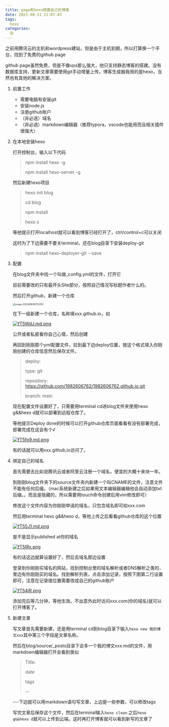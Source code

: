 ```yaml
---
title: page和hexo搭建自己的博客
date: 2021-08-11 22:07:43
tags:
  hexo
categories:
  杂
---
```


之前用腾讯云的主机和wordpress建站，但是由于主机到期，所以打算换一个平台，找到了免费的github page

<!--more-->

github page虽然免费，但是不像vps那么强大，他只支持静态博客的搭建。没有数据库支持，更新文章需要使用git手动增量上传。博客生成器我用的是hexo，当然也有其他的解决方案。

1. 前置工作

   * 需要电脑有安装git
   * 安装node.js
   * 注册github账户
   * （非必选）域名
   * （非必选）markdown编辑器（推荐typora，vscode也能用而且相关插件很强大）

2. 在本地安装hexo

   打开控制台，输入以下代码

   > npm install hexo -g
   >
   > npm install hexo-server -g

   然后新建hexo项目

   > hexo init blog
   >
   > cd blog
   >
   > npm install
   >
   > hexo s

   等他提示打开localhost就可以看到博客已经打开了，ctrl/control+c可以关闭

   这时为了下边需要不要关terminal，还在blog目录下安装deploy-git

   > npm install hexo-deployer-git --save

3. 配置

   在blog文件夹中找一个叫做_config.yml的文件，打开它

   目前需要改的只有最开头Site部分，按照自己情况写标题作者什么的。

   然后打开github，新建一个仓库

   <img src="https://www.hualigs.cn/image/611cef5f7cb07.jpg" alt="image-20210818181723781" style="zoom:50%;" />

   在下一级新建一个仓库，名称填xxx.github.io，如

   [![fT5WdJ.md.png](https://z3.ax1x.com/2021/08/18/fT5WdJ.md.png)](https://imgtu.com/i/fT5WdJ)

   公开或者私密看你自己心情，然后创建

   再回到刚刚那个yml配置文件，拉到最下边deploy位置，按这个格式填入你刚刚创建的仓库信息然后保存文件。

   > deploy:
   >
   >  type: git
   >
   >  repository: https://github.com/1982606762/1982606762.github.io.git
   >
   >  branch: main

   现在配置文件设置好了，只需要用terminal  cd进blog文件夹使用hexo g&&hexo d就可以部署到远程仓库了。

   等他提示Deploy done的时候可以打开github仓库页面看看有没有部署完成，部署完成在这会有个√

   [![fT5fo9.md.png](https://z3.ax1x.com/2021/08/18/fT5fo9.md.png)](https://imgtu.com/i/fT5fo9)

   有的话就可以用xxx.github,io访问了。

4. 绑定自己的域名

   首先需要去比如说腾讯云或者阿里云注册一个域名，便宜的大概十来块一年。

   到刚刚blog文件夹下的source文件夹内新建一个叫CNAME的文件，注意文件不能有任何后缀。（mac系统新建之后如果用文本编辑器编辑他会自动添加txt后缀。。而且是隐藏的，所以需要用touch命令创建后用vim修改即可）

   修改这个文件内容为你刚刚申请的域名，只包含域名即可如xxx.com

   然后用terminal     hexo g&&hexo d，等他上传之后看看github仓库的这个位置

   [![fT55J1.md.png](https://z3.ax1x.com/2021/08/18/fT55J1.md.png)](https://imgtu.com/i/fT55J1)

   是不是显示published at你的域名

   [![fT5IRx.png](https://z3.ax1x.com/2021/08/18/fT5IRx.png)](https://imgtu.com/i/fT5IRx)

   有的话这边就算设置好了，然后去域名那边设置

   登录到你刚刚买域名的网站，找到控制台里的域名解析或者DNS解析之类的，里边有你刚刚买的域名。找到解析列表，点击添加记录，按照下图第二行设置即可，注意在记录值位置需要改成自己的github账户

   <a href="https://imgtu.com/i/fT54iR"><img src="https://z3.ax1x.com/2021/08/18/fT54iR.png" alt="fT54iR.png" border="0" /></a>

   添加完后等几分钟，等他生效。不出意外此时访问xxx.com(你的域名)就可以打开博客了。

5. 新建文章

   写文章首先需要新建，还是用terminal  cd到blog目录下输入`hexo new 我的博文xxx`其中第三个字段是文章名称。

   然后在blog/source/_posts目录下会多一个我的博文xxx.md的文件，用markdown编辑器打开会看到类似

   > Title:
   >
   > date
   >
   > tags
   >
   > --
   >
   > 

   ---下边就可以用markdown语句写文章，上边是一些参数，可以修改tags

   写完文章后保存这个文件，然后在terminal输入`hexo clean` 之后`hexo g&&hexo d`就可以上传到云端。这时再打开博客就可以看到新写的文章了
